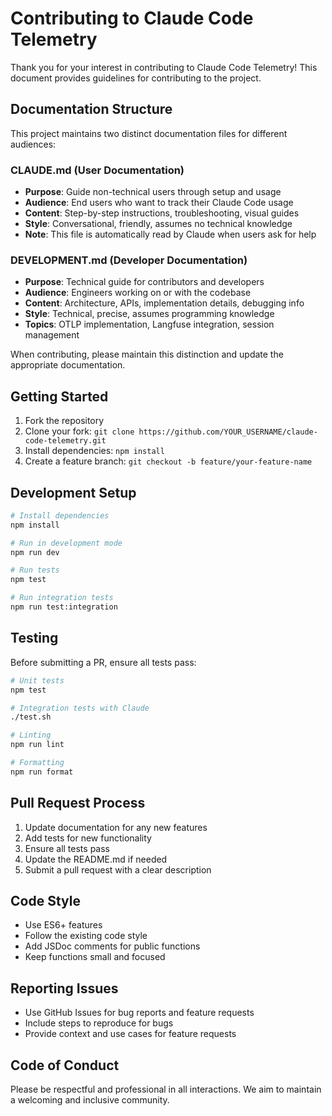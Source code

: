 # Contributing to Claude Code Telemetry

Thank you for your interest in contributing to Claude Code Telemetry! This document provides guidelines for contributing to the project.

## Documentation Structure

This project maintains two distinct documentation files for different audiences:

### CLAUDE.md (User Documentation)
- **Purpose**: Guide non-technical users through setup and usage
- **Audience**: End users who want to track their Claude Code usage
- **Content**: Step-by-step instructions, troubleshooting, visual guides
- **Style**: Conversational, friendly, assumes no technical knowledge
- **Note**: This file is automatically read by Claude when users ask for help

### DEVELOPMENT.md (Developer Documentation)
- **Purpose**: Technical guide for contributors and developers
- **Audience**: Engineers working on or with the codebase
- **Content**: Architecture, APIs, implementation details, debugging info
- **Style**: Technical, precise, assumes programming knowledge
- **Topics**: OTLP implementation, Langfuse integration, session management

When contributing, please maintain this distinction and update the appropriate documentation.

## Getting Started

1. Fork the repository
2. Clone your fork: `git clone https://github.com/YOUR_USERNAME/claude-code-telemetry.git`
3. Install dependencies: `npm install`
4. Create a feature branch: `git checkout -b feature/your-feature-name`

## Development Setup

```bash
# Install dependencies
npm install

# Run in development mode
npm run dev

# Run tests
npm test

# Run integration tests
npm run test:integration
```

## Testing

Before submitting a PR, ensure all tests pass:

```bash
# Unit tests
npm test

# Integration tests with Claude
./test.sh

# Linting
npm run lint

# Formatting
npm run format
```

## Pull Request Process

1. Update documentation for any new features
2. Add tests for new functionality
3. Ensure all tests pass
4. Update the README.md if needed
5. Submit a pull request with a clear description

## Code Style

- Use ES6+ features
- Follow the existing code style
- Add JSDoc comments for public functions
- Keep functions small and focused

## Reporting Issues

- Use GitHub Issues for bug reports and feature requests
- Include steps to reproduce for bugs
- Provide context and use cases for feature requests

## Code of Conduct

Please be respectful and professional in all interactions. We aim to maintain a welcoming and inclusive community.

